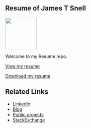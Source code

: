 <h2>Resume of James T Snell</h2>
<img src="https://s3.amazonaws.com/static-dawning-ca/JamesSnellPhoto2017.png" width="100px"/>
<p>
Welcome to my Resume repo. 

<a href="https://github.com/docdawning/resume/raw/master/JamesSnell-Resume.pdf">View my resume</a>

<a href="https://github.com/docdawning/resume/raw/master/JamesSnell-Resume.pdf">Download my resume</a>
</p>

<h2>Related Links</h2>
<UL>
<LI><a target="_blank" href="https://www.linkedin.com/in/jamestsnell/">LinkedIn</a></LI>
<LI><a target="_blank" href="https://dawning.ca">Blog</a></LI>
<LI><a target="_blank" href="https://hackaday.io/projects/hacker/37449">Public projects</a></LI>
<LI><a target="_blank" href="https://stackexchange.com/users/49288/doc?tab=accounts">StackExchange</a></LI>
</UL>

